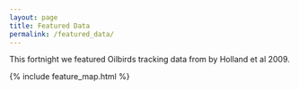 ```yaml
---
layout: page
title: Featured Data
permalink: /featured_data/
---
```


This fortnight we featured Oilbirds tracking data from by Holland et al 2009.

{% include feature_map.html %}

